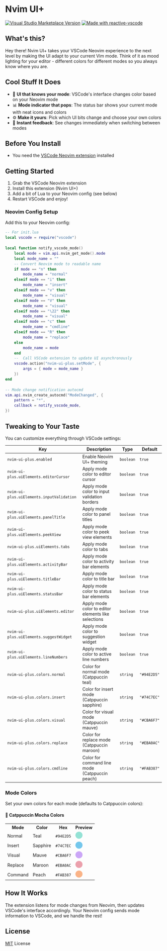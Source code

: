 <!-- markdownlint-disable MD013 MD033 MD045 -->

# Nvim UI+

<a href="https://marketplace.visualstudio.com/items?itemName=wrathcodes.nvim-ui-plus" target="__blank"><img src="https://img.shields.io/visual-studio-marketplace/v/wrathcodes.nvim-ui-plus.svg?color=eee&amp;label=VS%20Code%20Marketplace&logo=visual-studio-code" alt="Visual Studio Marketplace Version" /></a>
<a href="https://kermanx.github.io/reactive-vscode/" target="__blank"><img src="https://img.shields.io/badge/made_with-reactive--vscode-%23007ACC?style=flat&labelColor=%23229863"  alt="Made with reactive-vscode" /></a>

## What's this?

Hey there! Nvim UI+ takes your VSCode Neovim experience to the next level by making the UI adapt to your current Vim mode. Think of it as mood lighting for your editor - different colors for different modes so you always know where you are.

## Cool Stuff It Does

- 🌈 **UI that knows your mode**: VSCode's interface changes color based on your Neovim mode
- 📊 **Mode indicator that pops**: The status bar shows your current mode with neat icons and colors
- ⚙️ **Make it yours**: Pick which UI bits change and choose your own colors
- 🔄 **Instant feedback**: See changes immediately when switching between modes

## Before You Install

- You need the [VSCode Neovim extension](https://marketplace.visualstudio.com/items?itemName=asvetliakov.vscode-neovim) installed

## Getting Started

1. Grab the VSCode Neovim extension
2. Install this extension (Nvim UI+)
3. Add a bit of Lua to your Neovim config (see below)
4. Restart VSCode and enjoy!

### Neovim Config Setup

Add this to your Neovim config:

```lua
-- For init.lua
local vscode = require("vscode")

local function notify_vscode_mode()
    local mode = vim.api.nvim_get_mode().mode
    local mode_name = ""
    -- Convert Neovim mode to readable name
    if mode == "n" then
        mode_name = "normal"
    elseif mode == "i" then
        mode_name = "insert"
    elseif mode == "v" then
        mode_name = "visual"
    elseif mode == "V" then
        mode_name = "visual"
    elseif mode == "\22" then
        mode_name = "visual"
    elseif mode == "c" then
        mode_name = "cmdline"
    elseif mode == "R" then
        mode_name = "replace"
    else
        mode_name = mode
    end
    --  Call VSCode extension to update UI asynchronously
    vscode.action("nvim-ui-plus.setMode", {
        args = { mode = mode_name }
    })
end

-- Mode change notification autocmd
vim.api.nvim_create_autocmd("ModeChanged", {
    pattern = "*",
    callback = notify_vscode_mode,
})
```

## Tweaking to Your Taste

You can customize everything through VSCode settings:

<!-- configs -->

| Key                                       | Description                                         | Type      | Default     |
| ----------------------------------------- | --------------------------------------------------- | --------- | ----------- |
| `nvim-ui-plus.enabled`                    | Enable Neovim UI+ theming                           | `boolean` | `true`      |
| `nvim-ui-plus.uiElements.editorCursor`    | Apply mode color to editor cursor                   | `boolean` | `true`      |
| `nvim-ui-plus.uiElements.inputValidation` | Apply mode color to input validation borders        | `boolean` | `true`      |
| `nvim-ui-plus.uiElements.panelTitle`      | Apply mode color to panel titles                    | `boolean` | `true`      |
| `nvim-ui-plus.uiElements.peekView`        | Apply mode color to peek view elements              | `boolean` | `true`      |
| `nvim-ui-plus.uiElements.tabs`            | Apply mode color to tabs                            | `boolean` | `true`      |
| `nvim-ui-plus.uiElements.activityBar`     | Apply mode color to activity bar elements           | `boolean` | `true`      |
| `nvim-ui-plus.uiElements.titleBar`        | Apply mode color to title bar                       | `boolean` | `true`      |
| `nvim-ui-plus.uiElements.statusBar`       | Apply mode color to status bar elements             | `boolean` | `true`      |
| `nvim-ui-plus.uiElements.editor`          | Apply mode color to editor elements like selections | `boolean` | `true`      |
| `nvim-ui-plus.uiElements.suggestWidget`   | Apply mode color to suggestion widget               | `boolean` | `true`      |
| `nvim-ui-plus.uiElements.lineNumbers`     | Apply mode color to active line numbers             | `boolean` | `true`      |
| `nvim-ui-plus.colors.normal`              | Color for normal mode (Catppuccin teal)             | `string`  | `"#94E2D5"` |
| `nvim-ui-plus.colors.insert`              | Color for insert mode (Catppuccin sapphire)         | `string`  | `"#74C7EC"` |
| `nvim-ui-plus.colors.visual`              | Color for visual mode (Catppuccin mauve)            | `string`  | `"#CBA6F7"` |
| `nvim-ui-plus.colors.replace`             | Color for replace mode (Catppuccin maroon)          | `string`  | `"#EBA0AC"` |
| `nvim-ui-plus.colors.cmdline`             | Color for command line mode (Catppuccin peach)      | `string`  | `"#FAB387"` |

<!-- configs -->

### Mode Colors

Set your own colors for each mode (defaults to Catppuccin colors):

#### 🎨 Catppuccin Mocha Colors

<table>
 <tr>
  <th>Mode</th>
  <th>Color</th>
  <th>Hex</th>
  <th>Preview</th>
 </tr>
 <tr>
  <td>Normal</td>
  <td>Teal</td>
  <td><code>#94E2D5</code></td>
  <td><img src="assets/mocha_teal.png" width="23"/></td>
 </tr>
 <tr>
  <td>Insert</td>
  <td>Sapphire</td>
  <td><code>#74C7EC</code></td>
  <td><img src="assets/mocha_sapphire.png" width="23"/></td>
 </tr>
 <tr>
  <td>Visual</td>
  <td>Mauve</td>
  <td><code>#CBA6F7</code></td>
  <td><img src="assets/mocha_mauve.png" width="23"/></td>
 </tr>
 <tr>
  <td>Replace</td>
  <td>Maroon</td>
  <td><code>#EBA0AC</code></td>
  <td><img src="assets/mocha_maroon.png" width="23"/></td>
 </tr>
 <tr>
  <td>Command</td>
  <td>Peach</td>
  <td><code>#FAB387</code></td>
  <td><img src="assets/mocha_peach.png" width="23"/></td>
 </tr>
</table>

## How It Works

The extension listens for mode changes from Neovim, then updates VSCode's interface accordingly. Your Neovim config sends mode information to VSCode, and we handle the rest!

## License

[MIT](./LICENSE.md) License
